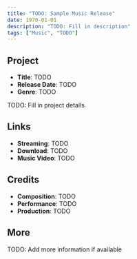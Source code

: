 ```yaml
---
title: "TODO: Sample Music Release"
date: 1970-01-01
description: "TODO: Fill in description"
tags: ["Music", "TODO"]
---
```


## Project

- **Title**: TODO
- **Release Date**: TODO
- **Genre**: TODO

TODO: Fill in project details

## Links

- **Streaming**: TODO
- **Download**: TODO
- **Music Video**: TODO

## Credits

- **Composition**: TODO
- **Performance**: TODO
- **Production**: TODO

## More

TODO: Add more information if available